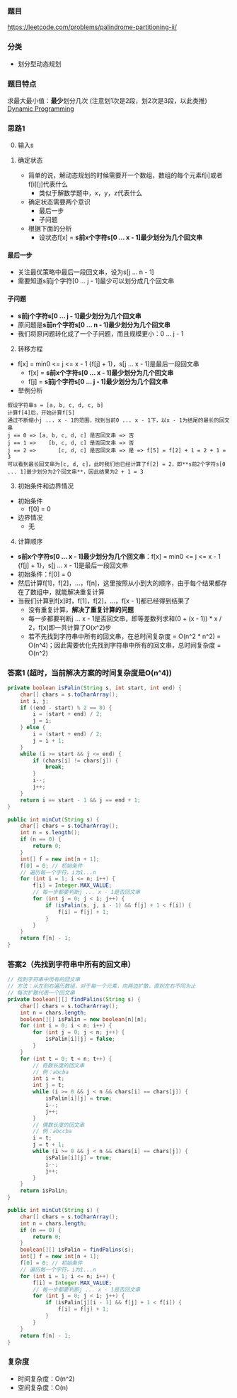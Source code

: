 ### 题目
https://leetcode.com/problems/palindrome-partitioning-ii/

### 分类
* 划分型动态规划

### 题目特点
求最大最小值：**最少**划分几次 (注意划1次是2段，划2次是3段，以此类推) [Dynamic Programming](https://github.com/HolmesJJ/CS2040S-Data-Structures-and-Algorithms/wiki/Dynamic-Programming)

### 思路1
0. 输入s

1. 确定状态
    * 简单的说，解动态规划的时候需要开一个数组，数组的每个元素f[i]或者f[i][j]代表什么
        * 类似于解数学题中，x，y，z代表什么  
    * 确定状态需要两个意识
        * 最后一步
        * 子问题
    * 根据下面的分析
        * 设状态f[x] = **s前x个字符s[0 ... x - 1]最少划分为几个回文串**

#### 最后一步
* 关注最优策略中最后一段回文串，设为s[j ... n - 1]
* 需要知道s前j个字符[0 ... j - 1]最少可以划分成几个回文串

#### 子问题
* **s前j个字符s[0 ... j - 1]最少划分为几个回文串**
* 原问题是**s前n个字符s[0 ... n - 1]最少划分为几个回文串**
* 我们将原问题转化成了一个子问题，而且规模更小：0 ... j - 1

2. 转移方程
* f[x] = min0 <= j <= x - 1 {f[j] + 1}，s[j ... x - 1]是最后一段回文串
    * f[x] = **s前x个字符s[0 ... x - 1]最少划分为几个回文串**
    * f[j] = **s前j个字符s[0 ... j - 1]最少划分为几个回文串**
* 举例分析
```
假设字符串s = [a, b, c, d, c, b]
计算f[4]后，开始计算f[5]
通过不断缩小j ... x - 1的范围，找到当前0 ... x - 1下，以x - 1为结尾的最长的回文串
j == 0 => [a, b, c, d, c] 是否回文串 => 否
j == 1 =>    [b, c, d, c] 是否回文串 => 否
j == 2 =>       [c, d, c] 是否回文串 => 是 => f[5] = f[2] + 1 = 2 + 1 = 3
可以看到最长回文串为[c, d, c]，此时我们也已经计算了f[2] = 2，即**s前2个字符s[0 ... 1]最少划分为2个回文串**，因此结果为2 + 1 = 3
```

3. 初始条件和边界情况
* 初始条件
    * f[0] = 0
* 边界情况
    * 无

4. 计算顺序
* **s前x个字符s[0 ... x - 1]最少划分为几个回文串**：f[x] = min0 <= j <= x - 1 {f[j] + 1}，s[j ... x - 1]是最后一段回文串
* 初始条件：f[0] = 0
* 然后计算f[1]，f[2]，...，f[n]，这里按照从小到大的顺序，由于每个结果都存在了数组中，就能解决重复计算
* 当我们计算到f[x]时，f[1]，f[2]，...，f[x - 1]都已经得到结果了
    * 没有重复计算，**解决了重复计算的问题**
    * 每一步都要判断j ... x - 1是否回文串，即等差数列求和(0 + (x - 1)) * x / 2，f[x]即一共计算了O(x^2)步
    * 若不先找到字符串中所有的回文串，在总时间复杂度 = O(n^2 * n^2) = O(n^4)；因此需要优化先找到字符串中所有的回文串，总时间复杂度 = O(n^2)

### 答案1 (超时，当前解决方案的时间复杂度是O(n^4))
```java
private boolean isPalin(String s, int start, int end) {
    char[] chars = s.toCharArray();
    int i, j;
    if ((end - start) % 2 == 0) {
        i = (start + end) / 2;
        j = i;
    } else {
        i = (start + end) / 2;
        j = i + 1;
    }
    while (i >= start && j <= end) {
        if (chars[i] != chars[j]) {
            break;
        }
        i--;
        j++;
    }
    return i == start - 1 && j == end + 1;
}

public int minCut(String s) {
    char[] chars = s.toCharArray();
    int n = s.length();
    if (n == 0) {
        return 0;
    }
    int[] f = new int[n + 1];
    f[0] = 0; // 初始条件
    // 遍历每一个字符，i为1...n
    for (int i = 1; i <= n; i++) {
        f[i] = Integer.MAX_VALUE;
        // 每一步都要判断j ... x - 1是否回文串
        for (int j = 0; j < i; j++) {
            if (isPalin(s, j, i - 1) && f[j] + 1 < f[i]) {
                f[i] = f[j] + 1;
            }
        }
    }
    return f[n] - 1;
}
```

### 答案2（先找到字符串中所有的回文串）
```java
// 找到字符串中所有的回文串
// 方法：从左到右遍历数组，对于每一个元素，向两边扩散，直到左右不同为止
// 每次扩散代表一个回文串
private boolean[][] findPalins(String s) {
    char[] chars = s.toCharArray();
    int n = chars.length;
    boolean[][] isPalin = new boolean[n][n];
    for (int i = 0; i < n; i++) {
        for (int j = 0; j < n; j++) {
            isPalin[i][j] = false;
        }
    }
    for (int t = 0; t < n; t++) {
        // 奇数长度的回文串
        // 例：abcba
        int i = t;
        int j = t;
        while (i >= 0 && j < n && chars[i] == chars[j]) {
            isPalin[i][j] = true;
            i--;
            j++;
        }
        // 偶数长度的回文串
        // 例：abccba
        i = t;
        j = t + 1;
        while (i >= 0 && j < n && chars[i] == chars[j]) {
            isPalin[i][j] = true;
            i--;
            j++;
        }
    }
    return isPalin;
}

public int minCut(String s) {
    char[] chars = s.toCharArray();
    int n = chars.length;
    if (n == 0) {
        return 0;
    }
    boolean[][] isPalin = findPalins(s);
    int[] f = new int[n + 1];
    f[0] = 0; // 初始条件
    // 遍历每一个字符，i为1...n
    for (int i = 1; i <= n; i++) {
        f[i] = Integer.MAX_VALUE;
        // 每一步都要判断j ... x - 1是否回文串
        for (int j = 0; j < i; j++) {
            if (isPalin[j][i - 1] && f[j] + 1 < f[i]) {
                f[i] = f[j] + 1;
            }
        }
    }
    return f[n] - 1;
}
```

### 复杂度
* 时间复杂度：O(n^2)
* 空间复杂度：O(n)
